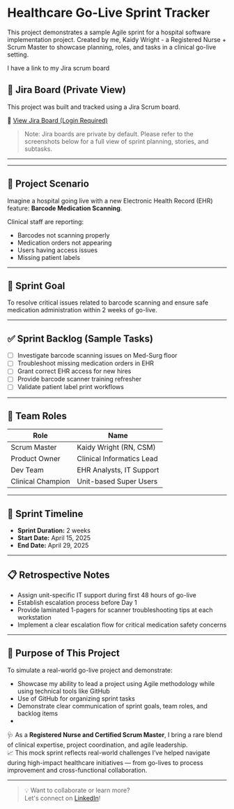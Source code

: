 # Healthcare Go-Live Sprint Tracker

This project demonstrates a sample Agile sprint for a hospital software implementation project. Created by me, Kaidy Wright - a Registered Nurse + Scrum Master to showcase planning, roles, and tasks in a clinical go-live setting.

I  have a link to my Jira scrum board
## 🔗 Jira Board (Private View)

This project was built and tracked using a Jira Scrum board.

🔗 [View Jira Board (Login Required)]([https://your-jira-url.atlassian.net/jira/software/projects/XYZ/boards/1](https://kaidywright1.atlassian.net/jira/software/projects/EHRGO/boards/35))

> Note: Jira boards are private by default. Please refer to the screenshots below for a full view of sprint planning, stories, and subtasks.

---

---

## 📌 Project Scenario

Imagine a hospital going live with a new Electronic Health Record (EHR) feature: **Barcode Medication Scanning**.

Clinical staff are reporting:
- Barcodes not scanning properly
- Medication orders not appearing
- Users having access issues
- Missing patient labels

---

## 🎯 Sprint Goal

To resolve critical issues related to barcode scanning and ensure safe medication administration within 2 weeks of go-live.

---

## ✅ Sprint Backlog (Sample Tasks)

- [ ] Investigate barcode scanning issues on Med-Surg floor
- [ ] Troubleshoot missing medication orders in EHR
- [ ] Grant correct EHR access for new hires
- [ ] Provide barcode scanner training refresher
- [ ] Validate patient label print workflows

---

## 👥 Team Roles

| Role                | Name                 |
|---------------------|----------------------|
| Scrum Master        | Kaidy Wright (RN, CSM) |
| Product Owner       | Clinical Informatics Lead |
| Dev Team            | EHR Analysts, IT Support |
| Clinical Champion   | Unit-based Super Users |

---

## 📆 Sprint Timeline

- **Sprint Duration:** 2 weeks  
- **Start Date:** April 15, 2025  
- **End Date:** April 29, 2025

---

## 📋 Retrospective Notes

- Assign unit-specific IT support during first 48 hours of go-live
- Establish escalation process before Day 1
- Provide laminated 1-pagers for scanner troubleshooting tips at each workstation
- Implement a clear escalation flow for critical medication safety concerns

---

## 🚀 Purpose of This Project

To simulate a real-world go-live project and demonstrate:
- Showcase my ability to lead a project using Agile methodology while using technical tools like GitHub
- Use of GitHub for organizing sprint tasks
- Demonstrate clear communication of sprint goals, team roles, and backlog items
- 

🩺 As a **Registered Nurse and Certified Scrum Master**, I bring a rare blend of clinical expertise, project coordination, and agile leadership.  
📈 This mock sprint reflects real-world challenges I’ve helped navigate during high-impact healthcare initiatives — from go-lives to process improvement and cross-functional collaboration.

---

> 💡 Want to collaborate or learn more?  
> Let's connect on [LinkedIn](https://www.linkedin.com/in/kaidywright/)!
